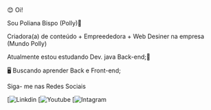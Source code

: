 😊 Oi!

Sou Poliana Bispo (Polly)👩

Criadora(a) de conteúdo + Empreededora + Web Desiner na empresa (Mundo Polly)

Atualmente estou estudando Dev. java Back-end;🚀

🖥️ Buscando aprender Back e Front-end;

 Siga- me nas Redes Sociais

[![Linkdin](https://www.linkedin.com/in/polly-bispo-321020246/) 
[![Youtube](https://www.youtube.com/channel/UC9tm-SXoODV494oYvpvnVKg) [![ Intagram](https://www.instagram.com/pollybispooficial/)

